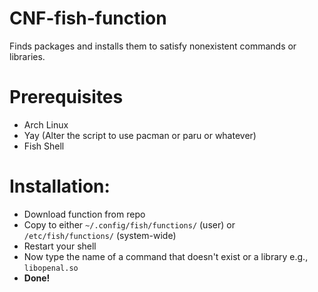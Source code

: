 # CNF-fish-function
Finds packages and installs them to satisfy nonexistent commands or libraries. 
# Prerequisites
* Arch Linux
* Yay (Alter the script to use pacman or paru or whatever)
* Fish Shell
# Installation:
* Download function from repo
* Copy to either `~/.config/fish/functions/` (user) or `/etc/fish/functions/` (system-wide)
* Restart your shell
* Now type the name of a command that doesn't exist or a library e.g., `libopenal.so`
* **Done!**
